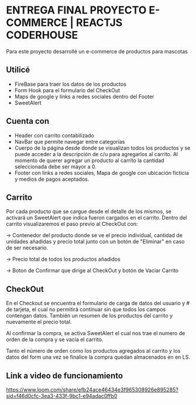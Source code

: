 # ENTREGA FINAL PROYECTO E-COMMERCE | REACTJS CODERHOUSE

Para este proyecto desarrollé un e-commerce de productos para mascotas

## Utilicé

* FireBase para traer los datos de los productos
* Form Hook para el formulario del CheckOut
* Maps de google y links a redes sociales dentro del Footer
* SweetAlert


## Cuenta con 
* Header con carrito contabilizado
* NavBar que permite navegar entre categorías
* Cuerpo de la página desde donde se visualizan todos los productos y se puede acceder a la descripción de c/u para agregarlos al carrito. Al momento de querer agregar un producto al carrito la cantidad seleccionada debe ser mayor a 0.
* Footer con links a redes sociales, Mapa de google con ubicación ficticia y medios de pagos aceptados. 

## Carrito

Por cada producto que se cargue desde el detalle de los mismos, se activará un SweetAlert que indica fueron cargados en el carrito.
Dentro del carrito visualizaremos el paso previo al CheckOut con:

-> Contenedor del producto donde se ve el precio individual, cantidad de unidades añadidas y precio total junto con un botón de "Eliminar" en caso de ser necesario.

-> Precio total de todos los productos añadidos 

-> Boton de Confirmar que dirige al CheckOut y botón de Vaciar Carrito

## CheckOut

En el Checkout se encuentra el formulario de carga de datos del usuario y # de tarjeta, el cual no permitirá continuar sin que todos los campos contengan datos.
También un resumen de los productos del carrito y nuevamente el precio total.

Al confirmar la compra, se activa SweetAlert el cual nos trae el numero de orden de la compra y se vacía el carrito.

Tanto el número de orden como los productos agregados al carrito y los datos del form una vez se finalice la compra quedan almacenados en en LS.

## Link a video de funcionamiento 

https://www.loom.com/share/efb24ace46434e3f965308926e895285?sid=f46d0cfc-3ea3-433f-9bc1-e94adac0ffb0